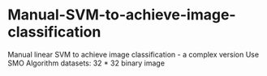# Manual-SVM-to-achieve-image-classification
Manual linear SVM to achieve image classification - a complex version
Use SMO Algorithm
datasets: 32 * 32 binary image
